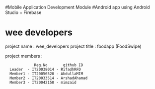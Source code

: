 #Mobile Application Development Module
#Android app using Android Studio + Firebase
# wee developers

project name : wee_developers
project title : foodapp (FoodSwipe)

project members :

                 Reg.No       github ID
      Leader  - IT20038014 - RifadhRFD
      Member1 - IT20056520 - AbdullaMIM
      Member2 - IT20033514 - ArshadAhamad
      Member3 - IT20042150 - mimzaid

